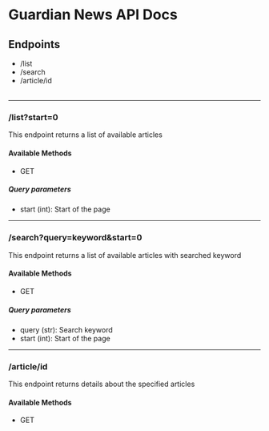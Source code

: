 <h1>Guardian News API Docs</h1>
<h2>Endpoints</h2>
<div>
    <ul>
        <li>/list</li>
        <li>/search</li>
        <li>/article/id</li>
        <br>
    </ul>
</div>
<hr>
<div>
    <h3>/list?start=0</h3>
    <p>This endpoint returns a list of available articles</p>
    <h4>Available Methods</h4>
    <ul>
        <li>GET</li>
    </ul>
    <h5>Query parameters</h5>
    <ul>
        <li>start (int): Start of the page</li>
    </ul>
</div>
<hr>
<div>
    <h3>/search?query=keyword&start=0</h3>
    <p>This endpoint returns a list of available articles with searched keyword</p>
    <h4>Available Methods</h4>
    <ul>
        <li>GET</li>
    </ul>
    <h5>Query parameters</h5>
    <ul>
        <li>query (str): Search keyword</li>
        <li>start (int): Start of the page</li>
    </ul>
</div>
<hr>
<div>
    <h3>/article/id</h3>
    <p>This endpoint returns details about the specified articles</p>
    <h4>Available Methods</h4>
    <ul>
        <li>GET</li>
    </ul>
</div>
